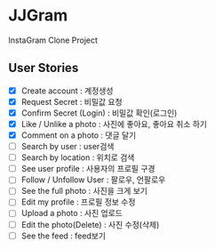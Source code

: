 # JJGram

InstaGram Clone Project

## User Stories

- [x] Create account : 계정생성
- [x] Request Secret : 비밀값 요청
- [x] Confirm Secret (Login) : 비밀값 확인(로그인)
- [x] Like / Unlike a photo : 사진에 좋아요, 좋아요 취소 하기
- [x] Comment on a photo : 댓글 달기 
- [ ] Search by user : user검색
- [ ] Search by location : 위치로 검색 
- [ ] See user profile : 사용자의 프로필 구경 
- [ ] Follow / Unfollow User : 팔로우, 언팔로우 
- [ ] See the full photo : 사진을 크게 보기 
- [ ] Edit my profile : 프로필 정보 수정 
- [ ] Upload a photo : 사진 업로드
- [ ] Edit the photo(Delete) : 사진 수정(삭제) 
- [ ] See the feed : feed보기 
